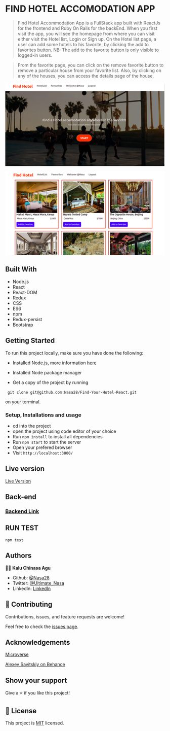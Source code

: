  #              FIND HOTEL ACCOMODATION APP

> Find Hotel Accommodation App is a FullStack app built with ReactJs for the frontend and Ruby On Rails for the backEnd. When you first visit the app, you will see the homepage from where you can visit either visit the Hotel list, Login or Sign up.
 On the Hotel list page, a user can add some hotels to his favorite, by clicking the add to favorites button.
> NB: The add to the favorite button is only visible to logged-in users.

> From the favorite page, you can click on the remove favorite button to remove a particular house from your favorite list. Also, by clicking on any of the houses, you can access the details page of the house.

![screenshot](src/images/readme!.png)

![screenshot](src/images/readme2.png)

## Built With

- Node.js
- React
- React-DOM
- Redux
- CSS
- ES6
- npm
- Redux-persist
- Bootstrap

## Getting Started

To run this project locally, make sure you have done the following:

- Installed Node.js, more information [here](https://nodejs.org/en/)
- Installed Node package manager

- Get a copy of the project by running

```
 git clone git@github.com:Nasa28/Find-Your-Hotel-React.git

```

on your terminal.

### Setup, Installations and usage

- cd into the project
- open the project using code editor of your choice
- Run `npm install` to install all dependencies
- Run `npm start` to start the server
- Open your prefered browser
- Visit `http://localhost:3000/`

## Live version

[Live Version]()

## Back-end
### [Backend Link](https://github.com/Nasa28/Find-Your-Hotel-API)


## RUN TEST

```
npm test

```

## Authors

👨‍💻 **Kalu Chinasa Agu**

- Github: [@Nasa28](https://github.com/Nasa28)
- Twitter: [@Ultimate_Nasa](https://twitter.com/Ultimate_Nasa)
- LinkedIn: [LinkedIn](https://www.linkedin.com/in/kalu-chinasa-agu-a15080103/)

## 🤝 Contributing

Contributions, issues, and feature requests are welcome!

Feel free to check the [issues page](git@github.com:Nasa28/Find-Your-Hotel-React.git/issues).

## Acknowledgements

[Microverse](https://www.microverse.org/)

[Alexey Savitskiy on Behance](https://www.behance.net/alexey_savitskiy)

## Show your support

Give a ⭐️ if you like this project!

## 📝 License

This project is [MIT](https://github.com/stevenvachon/broken-link-checker/blob/main/license) licensed.
